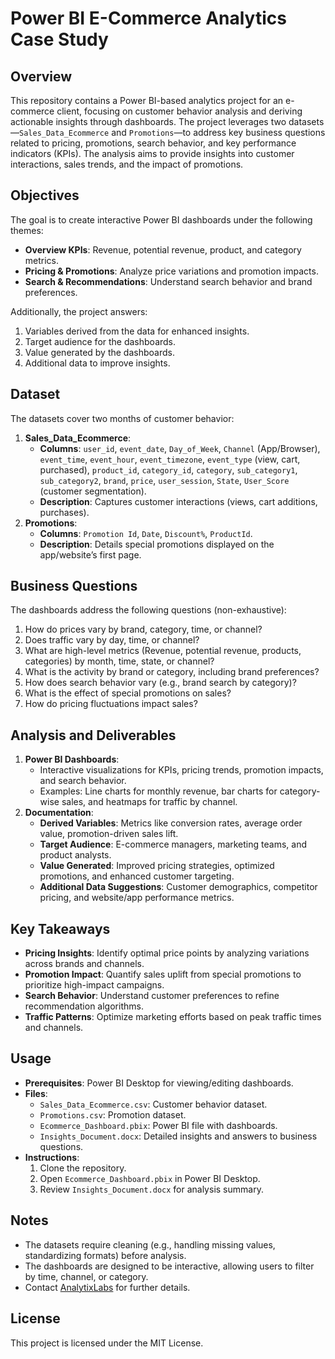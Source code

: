 # Power BI E-Commerce Analytics Case Study

## Overview
This repository contains a Power BI-based analytics project for an e-commerce client, focusing on customer behavior analysis and deriving actionable insights through dashboards. The project leverages two datasets—`Sales_Data_Ecommerce` and `Promotions`—to address key business questions related to pricing, promotions, search behavior, and key performance indicators (KPIs). The analysis aims to provide insights into customer interactions, sales trends, and the impact of promotions.

## Objectives
The goal is to create interactive Power BI dashboards under the following themes:
- **Overview KPIs**: Revenue, potential revenue, product, and category metrics.
- **Pricing & Promotions**: Analyze price variations and promotion impacts.
- **Search & Recommendations**: Understand search behavior and brand preferences.

Additionally, the project answers:
1. Variables derived from the data for enhanced insights.
2. Target audience for the dashboards.
3. Value generated by the dashboards.
4. Additional data to improve insights.

## Dataset
The datasets cover two months of customer behavior:
1. **Sales_Data_Ecommerce**:
   - **Columns**: `user_id`, `event_date`, `Day_of_Week`, `Channel` (App/Browser), `event_time`, `event_hour`, `event_timezone`, `event_type` (view, cart, purchased), `product_id`, `category_id`, `category`, `sub_category1`, `sub_category2`, `brand`, `price`, `user_session`, `State`, `User_Score` (customer segmentation).
   - **Description**: Captures customer interactions (views, cart additions, purchases).
2. **Promotions**:
   - **Columns**: `Promotion Id`, `Date`, `Discount%`, `ProductId`.
   - **Description**: Details special promotions displayed on the app/website’s first page.

## Business Questions
The dashboards address the following questions (non-exhaustive):
1. How do prices vary by brand, category, time, or channel?
2. Does traffic vary by day, time, or channel?
3. What are high-level metrics (Revenue, potential revenue, products, categories) by month, time, state, or channel?
4. What is the activity by brand or category, including brand preferences?
5. How does search behavior vary (e.g., brand search by category)?
6. What is the effect of special promotions on sales?
7. How do pricing fluctuations impact sales?

## Analysis and Deliverables
1. **Power BI Dashboards**:
   - Interactive visualizations for KPIs, pricing trends, promotion impacts, and search behavior.
   - Examples: Line charts for monthly revenue, bar charts for category-wise sales, and heatmaps for traffic by channel.
2. **Documentation**:
   - **Derived Variables**: Metrics like conversion rates, average order value, promotion-driven sales lift.
   - **Target Audience**: E-commerce managers, marketing teams, and product analysts.
   - **Value Generated**: Improved pricing strategies, optimized promotions, and enhanced customer targeting.
   - **Additional Data Suggestions**: Customer demographics, competitor pricing, and website/app performance metrics.

## Key Takeaways
- **Pricing Insights**: Identify optimal price points by analyzing variations across brands and channels.
- **Promotion Impact**: Quantify sales uplift from special promotions to prioritize high-impact campaigns.
- **Search Behavior**: Understand customer preferences to refine recommendation algorithms.
- **Traffic Patterns**: Optimize marketing efforts based on peak traffic times and channels.

## Usage
- **Prerequisites**: Power BI Desktop for viewing/editing dashboards.
- **Files**:
  - `Sales_Data_Ecommerce.csv`: Customer behavior dataset.
  - `Promotions.csv`: Promotion dataset.
  - `Ecommerce_Dashboard.pbix`: Power BI file with dashboards.
  - `Insights_Document.docx`: Detailed insights and answers to business questions.
- **Instructions**:
  1. Clone the repository.
  2. Open `Ecommerce_Dashboard.pbix` in Power BI Desktop.
  3. Review `Insights_Document.docx` for analysis summary.

## Notes
- The datasets require cleaning (e.g., handling missing values, standardizing formats) before analysis.
- The dashboards are designed to be interactive, allowing users to filter by time, channel, or category.
- Contact [AnalytixLabs](http://www.analytixlabs.co.in/contact-us/) for further details.

## License
This project is licensed under the MIT License.
